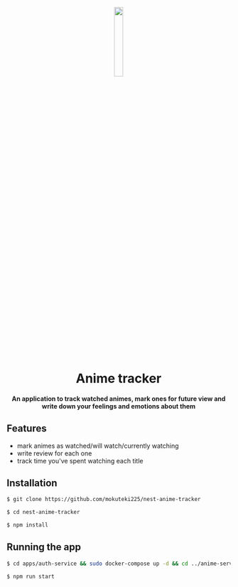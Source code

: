 <p align="center"><img width="20%" src="https://i.pinimg.com/564x/95/0a/7a/950a7a0d9b4f2a3694ca5d41b89df86b.jpg"></p>
<h1 align="center">Anime tracker</h1>
<h4 align="center">An application to track watched animes, mark ones for future view and write down your feelings and emotions about them</h4>

## Features

* mark animes as watched/will watch/currently watching 
* write review for each one
* track time you've spent watching each title

## Installation

```bash
$ git clone https://github.com/mokuteki225/nest-anime-tracker

$ cd nest-anime-tracker

$ npm install
```

## Running the app

```bash
$ cd apps/auth-service && sudo docker-compose up -d && cd ../anime-service && sudo docker-compose up -d

$ npm run start
```